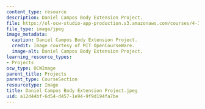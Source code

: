 ```yaml
---
content_type: resource
description: Daniel Campos Body Extension Project.
file: https://ol-ocw-studio-app-production.s3.amazonaws.com/courses/4-301-introduction-to-the-visual-arts-spring-2007/a12d44bf6d54d4571e949f9d194fa7be_DanielCamposBodyExtensionProject.jpeg
file_type: image/jpeg
image_metadata:
  caption: Daniel Campos Body Extension Project.
  credit: Image courtesy of MIT OpenCourseWare.
  image-alt: Daniel Campos Body Extension Project.
learning_resource_types:
- Projects
ocw_type: OCWImage
parent_title: Projects
parent_type: CourseSection
resourcetype: Image
title: Daniel Campos Body Extension Project.jpeg
uid: a12d44bf-6d54-d457-1e94-9f9d194fa7be
---
```

